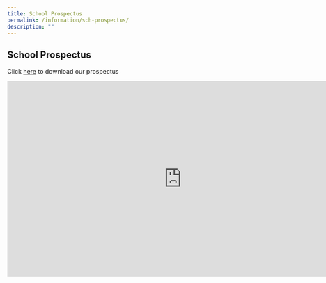 ```yaml
---
title: School Prospectus
permalink: /information/sch-prospectus/
description: ""
---
```

## School Prospectus

Click [here](/files/RVHSprospectus2022.pdf) to download our prospectus

<iframe allowfullscreen="true" height="450" width="800" frameborder="0" src="https://docs.google.com/presentation/d/e/2PACX-1vR7RXddyq94pOngBFJMPTyp_rMNVLdyK-Kr0RZiakSaDFxBrf0B3A0xntjwNX89YQ3-vf6JuWvDrFZq/embed?start=false&amp;loop=false&amp;delayms=3000"></iframe>

